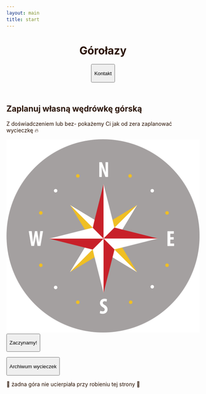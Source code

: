 ```yaml
---
layout: main
title: start
---
```

<html lang="pl">

<head>
  <meta charset="UTF-8" />
  <link rel="icon" type="image/svg+xml" href="/vite.svg" />
  <meta name="viewport" content="width=device-width, initial-scale=1.0" />
  <title>Górołazy</title>
  <link rel="stylesheet" href="assets/output.css" />
  <link rel="stylesheet" href="https://cdnjs.cloudflare.com/ajax/libs/font-awesome/6.5.1/css/all.min.css"
    integrity="sha512-DTOQO9RWCH3ppGqcWaEA1BIZOC6xxalwEsw9c2QQeAIftl+Vegovlnee1c9QX4TctnWMn13TZye+giMm8e2LwA=="
    crossorigin="anonymous" referrerpolicy="no-referrer" />
  <style>
    body {
      background-image: url("assets/images/gory_tlo.jpg");
      background-repeat: no-repeat;
      background-size: cover;
      background-position: top center;
      background-attachment: scroll;
      color: RGB(41, 17, 2);
    }

  * {
      font-family: Mono, sans-serif;
      font-weight: 300;
    }

    h1,
    h2,
    h3 {
      font-family: "Press Start 2P", system-ui;
    }

    .orangeShadow {
      box-shadow: 0px 14px 55px rgb(173, 83, 42);
    }

    .lightShadow {
      position: relative;
      overflow: hidden;
    }

    .lightShadow p {
      position: relative;
      z-index: 2;
    }

    .lightShadow::after {
      position: absolute;
      content: '';
      background: RGB(173, 83, 42);
      opacity: 0.1;
      width: 100%;
      height: 100%;
      top: 0;
      right: 100%;
      transition-duration: 200ms;
      z-index: 0;
    }

    .lightShadow:hover::after {
      transform: translateX(100%);
    }
    
    @keyframes wiggle {
      0%, 100% { transform: rotate(-3deg); }
      50% { transform: rotate(3deg); }
    }
    
    .animate-wiggle {
      animation: wiggle 2s ease-in-out infinite;
    }
    
  </style>
</head>

<body class="relative text-sm sm:text-base text-[#f542b3] min-h-screen flex flex-col">
  <div class="absolute inset-0 z-[-1] opacity-50"></div>
  <header
    class="bg-none sticky top-0 max-w-[1000px] mx-auto w-full p-4 sm:p-8 gap-4 sm:gap-8 flex items-center justify-between gap-4">
    <h1 class="">Górołazy</h1>
    <button class="px-6 lightShadow py-3 cursor-pointer rounded-full bg-white orangeShadow font-medium"
      onclick="window.location.href='https://kama-pa-go.github.io/KGprojects/kontakt.html'">
      <p>Kontakt</p>
    </button>
  </header>
  
  <main id="app" class="flex flex-col flex-1">
    
  <section class="flex flex-col max-w-[1000px] w-full mx-auto p-8 gap-8 md:gap-14 py-10 sm:py-14 md:py-20">
      <h2 class="font-bold text-2xl sm:text-4xl md:text-5xl lg:text-6xl text-center">Zaplanuj własną wędrówkę górską</h2>
      <p class="mx-auto max-w-[800px] w-full text-center text-base sm:text-lg md:text-xl">Z doświadczeniem lub bez- pokażemy Ci jak od zera zaplanować wycieczkę 🔥 </p>
      
  <div class="grid grid-cols-1 sm:grid-cols-2 gap-4 sm:gap-8 sm:w-fit sm:w-fit py-4">
        
  <div><img src="assets/images/kompas.jpg" alt="kompas" class="max-w-[30px] h-auto rounded-full orangeShadow animate-wiggle"></div>

  <div class="grid grid-rows-2 py-4">
  <button class=" px-6 lightShadow py-3 sm:px-10 sm:py-4  cursor-pointer   rounded-full bg-white orangeShadow"
          onclick="window.location.href='https://kama-pa-go.github.io/KGprojects/home.html'">
          <p class=" text-base sm:text-lg md:text-xl">Zaczynamy!</p>      
  </button>
        
  <button class=" px-6 lightShadow py-3 sm:px-10 sm:py-4 cursor-pointer rounded-full bg-amber-900 opacity-25 orangeShadow font-medium"
          onclick="window.location.href='https://kama-pa-go.github.io/KGprojects/galeria.html'">
          <p class="text-base sm:text-lg md:text-xl">Archiwum wycieczek</p>
  </button> 
  </div>
  
  </div>
</section>
    
  </main>
  
  <footer class= "bg-amber-50/50 flex items-center justify-center py-10 overline">
    <p>🌳 żadna góra nie ucierpiała przy robieniu tej strony 🌳</p>
  </footer>
</body>

</html>
